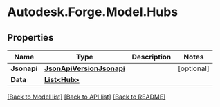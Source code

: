 # Autodesk.Forge.Model.Hubs
## Properties

Name | Type | Description | Notes
------------ | ------------- | ------------- | -------------
**Jsonapi** | [**JsonApiVersionJsonapi**](JsonApiVersionJsonapi.md) |  | [optional] 
**Data** | [**List&lt;Hub&gt;**](Hub.md) |  | 

[[Back to Model list]](../README.md#documentation-for-models) [[Back to API list]](../README.md#documentation-for-api-endpoints) [[Back to README]](../README.md)

